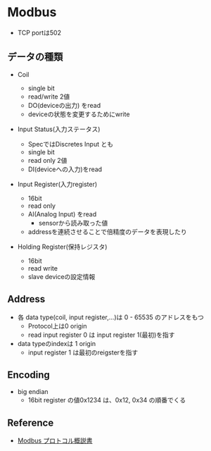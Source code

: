 # Modbus

* TCP portは502

## データの種類

* Coil
  * single bit
  * read/write 2値
  * DO(deviceの出力) をread
  * deviceの状態を変更するためにwrite

* Input Status(入力ステータス)
  * SpecではDiscretes Input とも
  * single bit
  * read only 2値
  * DI(deviceへの入力)をread

* Input Register(入力register)
  * 16bit
  * read only
  * AI(Analog Input) をread
    * sensorから読み取った値
  * addressを連続させることで倍精度のデータを表現したり

* Holding Register(保持レジスタ)
  * 16bit
  * read write
  * slave deviceの設定情報

## Address

* 各 data type(coil, input register,...)は 0 - 65535 のアドレスをもつ
  * Protocol上は0 origin
  * read input register 0 は input register 1(最初)を指す
* data typeのindexは 1 origin
  * input register 1 は最初のreigsterを指す

## Encoding

* big endian
   * 16bit register の値0x1234 は、0x12, 0x34 の順番でくる

## Reference

* [Modbus プロトコル概説書](https://www.mgco.jp/mssjapanese/PDF/NM/kaisetsu/nmmodbus.pdf)
